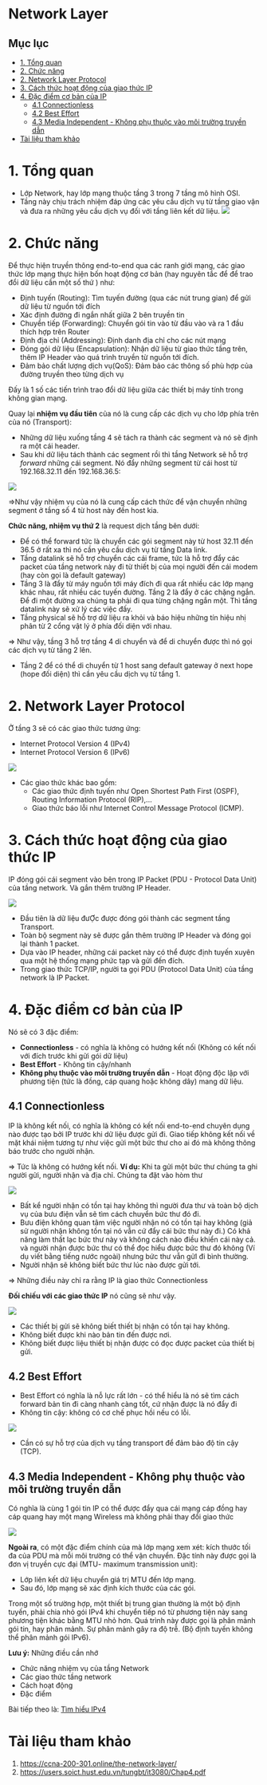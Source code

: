 <h1> Network Layer </h1>

<h2> Mục lục </h2>

- [1. Tổng quan](#1-tổng-quan)
- [2. Chức năng](#2-chức-năng)
- [2. Network Layer Protocol](#2-network-layer-protocol)
- [3. Cách thức hoạt động của giao thức IP](#3-cách-thức-hoạt-động-của-giao-thức-ip)
- [4. Đặc điểm cơ bản của IP](#4-đặc-điểm-cơ-bản-của-ip)
  - [4.1 Connectionless](#41-connectionless)
  - [4.2 Best Effort](#42-best-effort)
  - [4.3 Media Independent - Không phụ thuộc vào môi trường truyền dẫn](#43-media-independent---không-phụ-thuộc-vào-môi-trường-truyền-dẫn)
- [Tài liệu tham khảo](#tài-liệu-tham-khảo)

# 1. Tổng quan
- Lớp Network, hay lớp mạng thuộc tầng 3 trong 7 tầng mô hình OSI.
- Tầng này chịu trách nhiệm đáp ứng các yêu cầu dịch vụ từ tầng giao vận và đưa ra những yêu cầu dịch vụ đối với tầng liên kết dữ liệu.
![](./image/Network-Layer-Protocols%20(1).png)
# 2. Chức năng
Để thực hiện truyền thông end-to-end qua các ranh giới mạng, các giao thức lớp mạng thực hiện bốn hoạt động cơ bản (hay nguyên tắc để để trao đổi dữ liệu cần một số thứ ) như:

- Định tuyến (Routing): Tìm tuyến đường (qua các nút trung gian) để gửi dữ liệu từ nguồn tới đích
- Xác định đường đi ngắn nhất giữa 2 bên truyền tin
- Chuyển tiếp (Forwarding): Chuyển gói tin vào từ đầu vào và ra 1 đầu thích hợp trên Router 
- Định địa chỉ (Addressing): Định danh địa chỉ cho các nút mạng
- Đóng gói dữ liệu (Encapsulation): Nhận dữ liệu từ giao thức tầng trên, thêm IP Header vào quá trình truyền từ nguồn tới đích.
- Đảm bảo chất lượng dịch vụ(QoS): Đảm bảo các thông số phù hợp của đường truyền theo từng dịch vụ

Đấy là 1 số các tiến trình trao đổi dữ liệu giữa các thiết bị máy tính trong không gian mạng.

Quay lại **nhiệm vụ đầu tiên** của nó là cung cấp các dịch vụ cho lớp phía trên của nó (Transport): 
- Những dữ liệu xuống tầng 4 sẽ tách ra thành các segment và nó sẽ định ra một cái header.
- Sau khi dữ liệu tách thành các segment rồi thì tầng Network sẽ hỗ trợ *forward* những cái segment. Nó đẩy những segment từ cái host từ 192.168.32.11 đến 192.168.36.5:

![](./image/Exchange-of-data-Network-Layer.png)

=>Như vậy nhiệm vụ của nó là cung cấp cách thức để vận chuyển những segment ở tầng số 4 từ host này đến host kia.

**Chức năng, nhiệm vụ thứ 2** là request dịch tầng bên dưới:
- Để có thể forward tức là chuyển các gói segment này từ host 32.11 đến 36.5 ở rất xa thì nó cần yêu cầu dịch vụ từ tầng Data link.
- Tầng datalink sẽ hỗ trợ chuyển các cái frame, tức là hỗ trợ đẩy các packet của tầng network này đi từ thiết bị của mọi người đến cái modem (hay còn gọi là default gateway)
- Tầng 3 là đẩy từ máy nguồn tới máy đích đi qua rất nhiều các lớp mạng khác nhau, rất nhiều các tuyến đường. Tầng 2 là đẩy ở các chặng ngắn. Để đi một đường xa chúng ta phải đi qua từng chặng ngắn một. Thì tầng datalink này sẽ xử lý các việc đấy.
- Tầng physical sẽ hỗ trợ dữ liệu ra khỏi và báo hiệu những tín hiệu nhị phân từ 2 cổng vật lý ở phía đối diện với nhau.

=> Như vậy, tầng 3 hỗ trợ tầng 4 di chuyển và để di chuyển được thì nó gọi các dịch vụ từ tầng 2 lên.

- Tầng 2 để có thể di chuyển từ 1 host sang default gateway ở next hope (hope đối diện) thì cần yêu cầu dịch vụ từ tầng 1.
# 2. Network Layer Protocol

Ở tầng 3 sẽ có các giao thức tương ứng:
- Internet Protocol Version 4 (IPv4)
- Internet Protocol Version 6 (IPv6)

![](./../Day2/image/protocol1.png)
- Các giao thức khác bao gồm:
  -  Các giao thức định tuyến như Open Shortest Path First (OSPF), Routing Information Protocol (RIP),...
  -  Giao thức báo lỗi như Internet Control Message Protocol (ICMP).
# 3. Cách thức hoạt động của giao thức IP
IP đóng gói cái segment vào bên trong IP Packet (PDU - Protocol Data Unit) của tầng network. Và gắn thêm trường IP Header.

![](./image/IP-Encapsulation.png)
- Đầu tiên là dữ liệu đưỢc được đóng gói thành các segment tầng Transport.
- Toàn bộ segment này sẽ được gắn thêm trường IP Header và đóng gọi lại thành 1 packet.
- Dựa vào IP header, những cái packet này có thể được định tuyến xuyên qua một hệ thống mạng phức tạp và gửi đến đích.
- Trong giao thức TCP/IP, người ta gọi PDU (Protocol Data Unit) của tầng network là IP Packet.

# 4. Đặc điểm cơ bản của IP
Nó sẽ có 3 đặc điểm:
- **Connectionless** - có nghĩa là không có hướng kết nối (Không có kết nối với đích trước khi gửi gói dữ liệu)
- **Best Effort**  - Không tin cậy/nhanh
- **Không phụ thuộc vào môi trường truyền dẫn** - Hoạt động độc lập với phương tiện (tức là đồng, cáp quang hoặc không dây) mang dữ liệu.
## 4.1 Connectionless
IP là không kết nối, có nghĩa là không có kết nối end-to-end chuyên dụng nào được tạo bởi IP trước khi dữ liệu được gửi đi. Giao tiếp không kết nối về mặt khái niệm tương tự như việc gửi một bức thư cho ai đó mà không thông báo trước cho người nhận.

=> Tức là không có hướng kết nối.
**Ví dụ:** Khi ta gửi một bức thư chúng ta ghi người gửi, người nhận và địa chỉ. Chúng ta đặt vào hòm thư

![](image/Connectionless-Analogy.png)
- Bất kể người nhận có tồn tại hay không thì người đưa thư và toàn bộ dịch vụ của bưu điện vẫn sẽ tìm cách chuyển bức thư đó đi.
- Bưu điện không quan tâm việc người nhận nó có tồn tại hay không (giả sử người nhận không tồn tại nó vẫn cứ đẩy cái bức thư này đi.) Có khả năng làm thất lạc bức thư này và không cách nào điều khiển cái này cả. và người nhận được bức thư có thể đọc hiểu được bức thư đó không (Ví dụ viết bằng tiếng nước ngoài) nhưng bức thư vẫn gửI đi bình thường.
- Người nhận sẽ không biết bức thư lúc nào được gửi tới.

=> Những điều này chỉ ra rằng IP là giao thức Connectionless

**Đối chiếu với các giao thức IP** nó cũng sẽ như vậy.

![](image/Connectionless-Network.png)

- Các thiết bị gửi sẽ không biết thiết bị nhận có tồn tại hay không.
- Không biết được khi nào bản tin đến được nơi.
- Không biết được liệu thiết bị nhận được có đọc được packet của thiết bị gửi.

## 4.2 Best Effort
- Best Effort có nghĩa là nỗ lực rất lớn - có thể hiểu là nó sẽ tìm cách forward bản tin đi càng nhanh càng tốt, cứ nhận được là nó đẩy đi
- Không tin cậy: không có cơ chế phục hồi nếu có lỗi.

![](image/Best-effort-IP-protocol.png)

- Cần có sự hỗ trợ của dịch vụ tầng transport để đảm bảo độ tin cậy (TCP).
## 4.3 Media Independent - Không phụ thuộc vào môi trường truyền dẫn

Có nghĩa là cùng 1 gói tin IP có thể được đẩy qua cái mạng cáp đồng hay cáp quang hay một mạng Wireless mà không phải thay đổi giao thức

![](image/Media-Independent.png)


**Ngoài ra**, có một đặc điểm chính của mà lớp mạng xem xét: kích thước tối đa của PDU mà mỗi môi trường có thể vận chuyển. Đặc tính này được gọi là đơn vị truyền cực đại (MTU- maximum transmission unit):
- Lớp liên kết dữ liệu chuyển giá trị MTU đến lớp mạng. 
- Sau đó, lớp mạng sẽ xác định kích thước của các gói.

Trong một số trường hợp, một thiết bị trung gian thường là một bộ định tuyến, phải chia nhỏ gói IPv4 khi chuyển tiếp nó từ phương tiện này sang phương tiện khác bằng MTU nhỏ hơn. Quá trình này được gọi là phân mảnh gói tin, hay phân mảnh. Sự phân mảnh gây ra độ trễ. (Bộ định tuyến không thể phân mảnh gói IPv6).

**Lưu ý:** Những điều cần nhớ
- Chức năng nhiệm vụ của tầng Network
- Các giao thức tầng network
- Cách hoạt động
- Đặc điểm

Bài tiếp theo là: [Tìm hiểu IPv4](./../Day4/IPv4.md)
# Tài liệu tham khảo

1. https://ccna-200-301.online/the-network-layer/
2. https://users.soict.hust.edu.vn/tungbt/it3080/Chap4.pdf